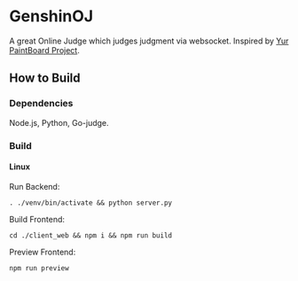 # GenshinOJ

A great Online Judge which judges judgment via websocket. Inspired by [Yur PaintBoard Project](https://github.com/Nikaidou-Shinku/yur-paintboard).

## How to Build

### Dependencies

Node.js, Python, Go-judge.

### Build

#### Linux

Run Backend:

`. ./venv/bin/activate && python server.py`

Build Frontend:

`cd ./client_web && npm i && npm run build`

Preview Frontend:

`npm run preview`
